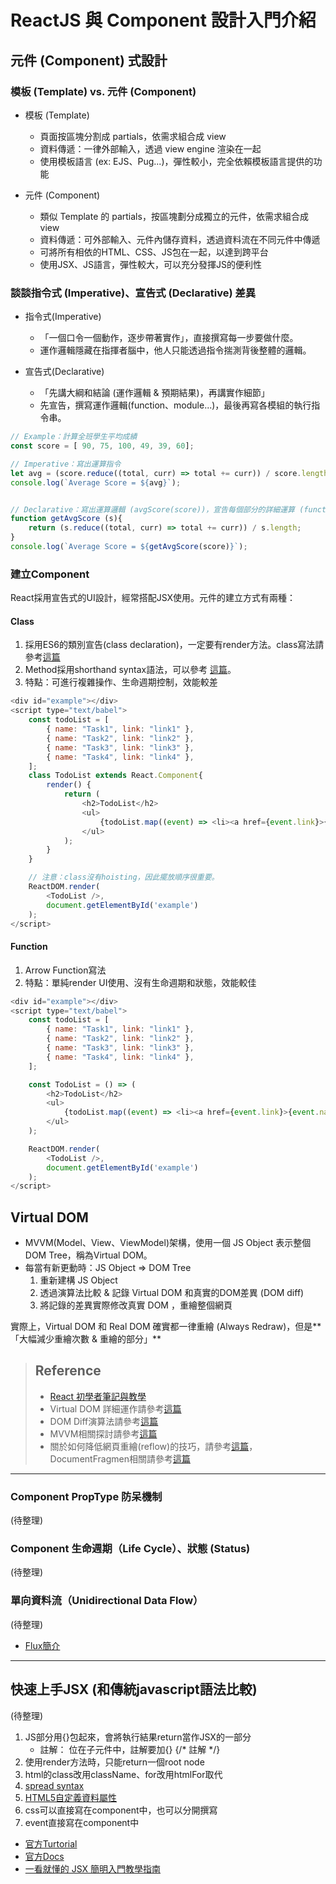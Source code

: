 # ReactJS 與 Component 設計入門介紹

## 元件 (Component) 式設計

### 模板 (Template) vs. 元件 (Component)

* 模板 (Template) 
    * 頁面按區塊分割成 partials，依需求組合成 view
    * 資料傳遞：一律外部輸入，透過 view engine 渲染在一起
    * 使用模板語言 (ex: EJS、Pug...)，彈性較小，完全依賴模板語言提供的功能

* 元件 (Component)
    * 類似 Template 的 partials，按區塊劃分成獨立的元件，依需求組合成 view
    * 資料傳遞：可外部輸入、元件內儲存資料，透過資料流在不同元件中傳遞
    * 可將所有相依的HTML、CSS、JS包在一起，以達到跨平台
    * 使用JSX、JS語言，彈性較大，可以充分發揮JS的便利性


### 談談指令式 (Imperative)、宣告式 (Declarative) 差異

* 指令式(Imperative)
    * 「一個口令一個動作，逐步帶著實作」，直接撰寫每一步要做什麼。
    * 運作邏輯隱藏在指揮者腦中，他人只能透過指令揣測背後整體的邏輯。

* 宣告式(Declarative)
    * 「先講大綱和結論 (運作邏輯 & 預期結果)，再講實作細節」
    * 先宣告，撰寫運作邏輯(function、module...)，最後再寫各模組的執行指令串。


```javascript
// Example：計算全班學生平均成績
const score = [ 90, 75, 100, 49, 39, 60];

// Imperative：寫出運算指令
let avg = (score.reduce((total, curr) => total += curr)) / score.length;
console.log(`Average Score = ${avg}`);


// Declarative：寫出運算邏輯 (avgScore(score))，宣告每個部分的詳細運算 (function宣告)
function getAvgScore (s){
    return (s.reduce((total, curr) => total += curr)) / s.length;
}
console.log(`Average Score = ${getAvgScore(score)}`);
```

### 建立Component
React採用宣告式的UI設計，經常搭配JSX使用。元件的建立方式有兩種：

#### Class
1. 採用ES6的類別宣告(class declaration)，一定要有render方法。class寫法請參考[這篇](https://developer.mozilla.org/zh-TW/docs/Web/JavaScript/Reference/Classes#類別主體與方法定義)
2. Method採用shorthand syntax語法，可以參考 [這篇](https://developer.mozilla.org/en-US/docs/Web/JavaScript/Reference/Functions/Method_definitions)。
3. 特點：可進行複雜操作、生命週期控制，效能較差

```javascript
<div id="example"></div>
<script type="text/babel">
    const todoList = [
        { name: "Task1", link: "link1" },
        { name: "Task2", link: "link2" },
        { name: "Task3", link: "link3" },
        { name: "Task4", link: "link4" },
    ];
    class TodoList extends React.Component{
        render() {
            return (
                <h2>TodoList</h2>
                <ul>
                    {todoList.map((event) => <li><a href={event.link}>{event.name}</a></li>)}
                </ul>
            );
        }
    }

    // 注意：class沒有hoisting，因此擺放順序很重要。
    ReactDOM.render(
        <TodoList />,
        document.getElementById('example')
    );
</script>
```

#### Function
1. Arrow Function寫法
2. 特點：單純render UI使用、沒有生命週期和狀態，效能較佳

```javascript
<div id="example"></div>
<script type="text/babel">
    const todoList = [
        { name: "Task1", link: "link1" },
        { name: "Task2", link: "link2" },
        { name: "Task3", link: "link3" },
        { name: "Task4", link: "link4" },
    ];

    const TodoList = () => (
        <h2>TodoList</h2>
        <ul>
            {todoList.map((event) => <li><a href={event.link}>{event.name}</a></li>)}
        </ul>
    );

    ReactDOM.render(
        <TodoList />,
        document.getElementById('example')
    );
</script>
```

## Virtual DOM
* MVVM(Model、View、ViewModel)架構，使用一個 JS Object 表示整個DOM Tree，稱為Virtual DOM。
* 每當有新更動時：JS Object => DOM Tree
    1. 重新建構 JS Object
    2. 透過演算法比較 & 記錄 Virtual DOM 和真實的DOM差異 (DOM diff)
    3. 將記錄的差異實際修改真實 DOM ，重繪整個網頁

實際上，Virtual DOM 和 Real DOM 確實都一律重繪 (Always Redraw)，但是**「大幅減少重繪次數 & 重繪的部分」**
> ## Reference
> * [React 初學者筆記與教學](http://sweeteason.pixnet.net/blog/category/1884404)
> * Virtual DOM 詳細運作請參考[這篇](https://github.com/livoras/blog/issues/13)
> * DOM Diff演算法請參考[這篇](https://calendar.perfplanet.com/2013/diff/)
> * MVVM相關探討請參考[這篇](https://github.com/livoras/blog/issues/11)
> * 關於如何降低網頁重繪(reflow)的技巧，請參考[這篇](https://developers.google.com/speed/articles/reflow?csw=1)，DocumentFragmen相關請參考[這篇](https://developer.mozilla.org/en-US/docs/Web/API/Document/createDocumentFragment)

-----

### Component PropType 防呆機制
(待整理)

### Component 生命週期（Life Cycle）、狀態 (Status)
(待整理)

### 單向資料流（Unidirectional Data Flow）
(待整理)

* [Flux簡介](https://dotblogs.com.tw/lapland/2015/07/13/151850)




-----

## 快速上手JSX (和傳統javascript語法比較)
(待整理)

1. JS部分用{}包起來，會將執行結果return當作JSX的一部分
    * 註解： 位在子元件中，註解要加{}  {/* 註解 */}
2. 使用render方法時，只能return一個root node
3. html的class改用className、for改用htmlFor取代
4. [spread syntax](https://developer.mozilla.org/en-US/docs/Web/JavaScript/Reference/Operators/Spread_operator)
5. [HTML5自定義資料屬性](https://www.w3schools.com/tags/att_global_data.asp)
6. css可以直接寫在component中，也可以分開撰寫
7. event直接寫在component中


* [官方Turtorial](https://facebook.github.io/react/tutorial/tutorial.html)
* [官方Docs](https://facebook.github.io/react/docs/react-dom.html)
* [一看就懂的 JSX 簡明入門教學指南](http://blog.techbridge.cc/2016/04/21/react-jsx-introduction/)